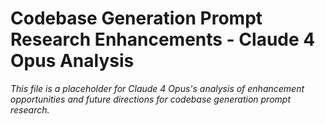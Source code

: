 # Codebase Generation Prompt Research Enhancements - Claude 4 Opus Analysis

*This file is a placeholder for Claude 4 Opus's analysis of enhancement opportunities and future directions for codebase generation prompt research.*